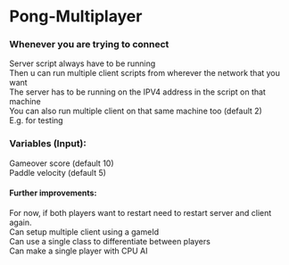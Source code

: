 # Pong-Multiplayer

### Whenever you are trying to connect  
Server script always have to be running  
Then u can run multiple client scripts from wherever the network that you want  
The server has to be running on the IPV4 address in the script on that machine  
You can also run multiple client on that same machine too (default 2)  
E.g. for testing  

### Variables (Input):  
Gameover score (default 10)  
Paddle velocity (default 5)  

#### Further improvements:  
For now, if both players want to restart need to restart server and client again.  
Can setup multiple client using a gameId  
Can use a single class to differentiate between players  
Can make a single player with CPU AI  
